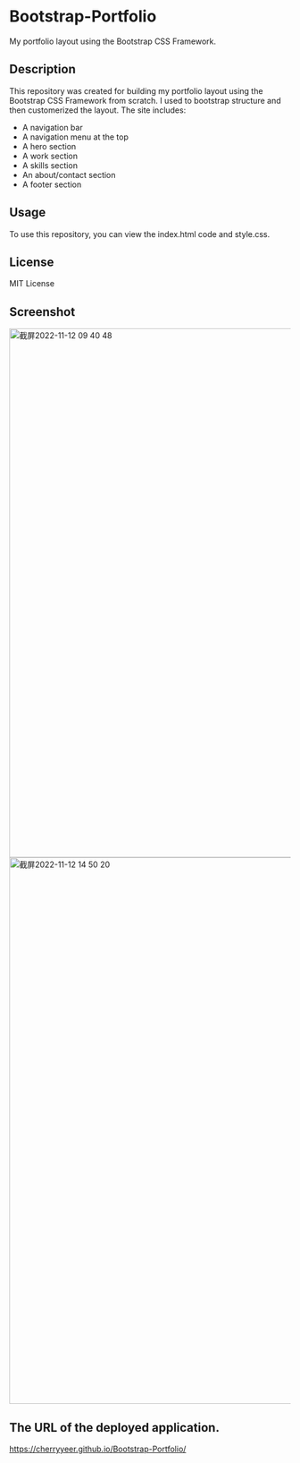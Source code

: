 # Bootstrap-Portfolio
My portfolio layout using the Bootstrap CSS Framework.

## Description

This repository was created for building my portfolio layout using the Bootstrap CSS Framework from scratch. I used to bootstrap structure and then customerized the layout. The site includes:

* A navigation bar
* A navigation menu at the top
* A hero section
* A work section
* A skills section
* An about/contact section
* A footer section

## Usage

To use this repository, you can view the index.html code and style.css.

## License

MIT License

## Screenshot

<img width="946" alt="截屏2022-11-12 09 40 48" src="https://user-images.githubusercontent.com/116026358/201534524-cb57a24d-a2f8-409d-9c93-66844298a013.png">

<img width="977" alt="截屏2022-11-12 14 50 20" src="https://user-images.githubusercontent.com/116026358/201534557-1d4a9a3b-0ed3-4deb-8aa6-799ce7b40082.png">

## The URL of the deployed application.
https://cherryyeer.github.io/Bootstrap-Portfolio/
